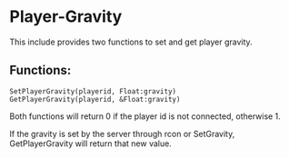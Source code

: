 # Player-Gravity
This include provides two functions to set and get player gravity.

## Functions:
```pawn
SetPlayerGravity(playerid, Float:gravity)
GetPlayerGravity(playerid, &Float:gravity)
```
Both functions will return 0 if the player id is not connected, otherwise 1.

If the gravity is set by the server through rcon or SetGravity, GetPlayerGravity will return that new value.
